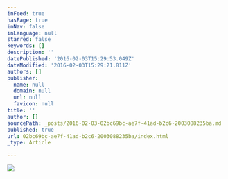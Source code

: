 ```yaml
---
inFeed: true
hasPage: true
inNav: false
inLanguage: null
starred: false
keywords: []
description: ''
datePublished: '2016-02-03T15:29:53.049Z'
dateModified: '2016-02-03T15:29:21.811Z'
authors: []
publisher:
  name: null
  domain: null
  url: null
  favicon: null
title: ''
author: []
sourcePath: _posts/2016-02-03-02bc69bc-ae7f-41ad-b2c6-2003088235ba.md
published: true
url: 02bc69bc-ae7f-41ad-b2c6-2003088235ba/index.html
_type: Article

---
```

![](https://the-grid-user-content.s3-us-west-2.amazonaws.com/67e83ae3-b8c6-42c3-b159-9e20b9aa46cd.jpg)